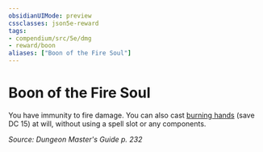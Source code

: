 ```yaml
---
obsidianUIMode: preview
cssclasses: json5e-reward
tags:
- compendium/src/5e/dmg
- reward/boon
aliases: ["Boon of the Fire Soul"]
---
```

# Boon of the Fire Soul

You have immunity to fire damage. You can also cast [burning hands](/compendium/spells/burning-hands.md) (save DC 15) at will, without using a spell slot or any components. 

*Source: Dungeon Master's Guide p. 232*